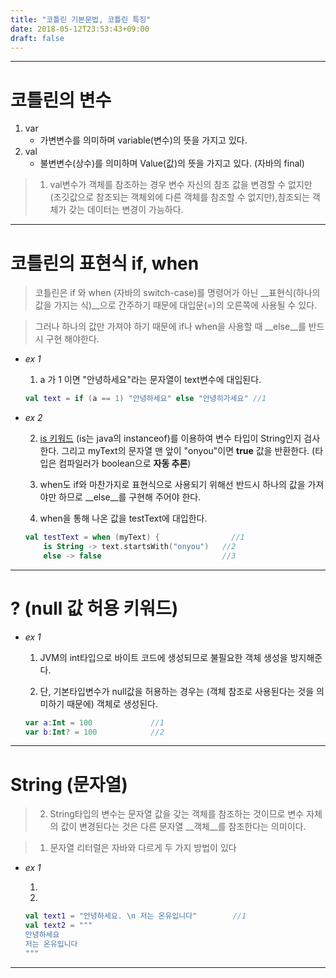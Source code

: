 ```yaml
---
title: "코틀린 기본문법, 코틀린 특징"
date: 2018-05-12T23:53:43+09:00
draft: false
---
```


-----------------------------------------------

# 코틀린의 변수

1. var
    - 가변변수를 의미하며 variable(변수)의 뜻을 가지고 있다.
2. val
    - 불변변수(상수)를 의미하며 Value(값)의 뜻을 가지고 있다.
    (자바의 final)

> 1. val변수가 객체를 참조하는 경우 변수 자신의 참조 값을
변경할 수 없지만 (초깃값으로 참조되는 객체외에
다른 객체를 참조할 수 없지만),참조되는 객체가 갖는 데이터는
변경이 가능하다.

-----------------------------------------------

# 코틀린의 표현식 if, when

> 코틀린은 if 와 when (자바의 switch-case)를 명령어가 아닌
__표현식(하나의 값을 가지는 식)__으로 간주하기 때문에 대입문(=)의
오른쪽에 사용될 수 있다.

> 그러나 하나의 값만 가져야 하기 때문에 if나 when을 사용할 때
__else__를 반드시 구현 해야한다.

* _ex 1_<br>

    1) a 가 1 이면 "안녕하세요"라는 문자열이 text변수에 대입된다.

    ```kotlin
    val text = if (a == 1) "안녕하세요" else "안녕히가세요" //1
    ```

* _ex 2_ <br>

    2) [is 키워드](/kotlin/코틀린-키워드-정리/#is,!is)
    (is는 java의 instanceof)를 이용하여 변수 타입이
    String인지 검사 한다. 그리고 myText의 문자열 맨 앞이
    "onyou"이면 __true__ 값을 반환한다. (타입은 컴파일러가
    boolean으로 __자동 추론__)

    3) when도 if와 마찬가지로 표현식으로 사용되기 위해선 반드시
    하나의 값을 가져야만 하므로 __else__를 구현해 주어야 한다.

    1) when을 통해 나온 값을 testText에 대입한다.

    ```kotlin
    val testText = when (myText) {                //1
        is String -> text.startsWith("onyou")   //2
        else -> false                           //3
    ```


---------------------------------------------------------------

# ? (null 값 허용 키워드)

* _ex 1_<br>

    1) JVM의 int타입으로 바이트 코드에 생성되므로 불필요한 객체 생성을 방지해준다.

    2) 단, 기본타입변수가 null값을 허용하는 경우는 (객체 참조로 사용된다는 것을 의미하기 때문에) 객체로 생성된다.

    ```kotlin
    var a:Int = 100             //1
    var b:Int? = 100            //2
    ```
----------------------------------------

# String (문자열)

> 2. String타입의 변수는 문자열 값을 갖는 객체를 참조하는 것이므로
변수 자체의 값이 변경된다는 것은 다른 문자열 __객체__를 참조한다는 의미이다.

> 1. 문자열 리터럴은 자바와 다르게 두 가지 방법이 있다

* _ex 1_ <br>

    1)

    2)

    ```kotlin
    val text1 = "안녕하세요. \n 저는 온유입니다"        //1
    val text2 = """
    안녕하세요
    저는 온유입니다
    """
    ```







-------------------------------------

#